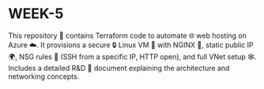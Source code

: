 # WEEK-5
This repository 📁 contains Terraform code to automate 🌐 web hosting on Azure ☁️. It provisions a secure 🔒 Linux VM 🐧 with NGINX 🚀, static public IP 🌍, NSG rules 🔐 (SSH from a specific IP, HTTP open), and full VNet setup 🕸️. Includes a detailed R&D 📖 document explaining the architecture and networking concepts.  
